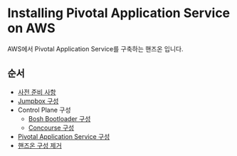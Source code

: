 # Installing Pivotal Application Service on AWS
AWS에서 Pivotal Application Service를 구축하는 핸즈온 입니다.
## 순서
* [사전 준비 사항](/pivotal-application-service/aws/prerequisites.md)
* [Jumpbox 구성](/pivotal-application-service/aws/jumpbox.md)
* Control Plane 구성
  * [Bosh Bootloader 구성](/pivotal-application-service/aws/boshbootloader.md)
  * [Concourse 구성](/pivotal-application-service/aws/concourse.md)
* [Pivotal Application Service 구성](/pivotal-application-service/aws/install-pas.md)
* [핸즈온 구성 제거](/pivotal-application-service/aws/cleanup.md)

